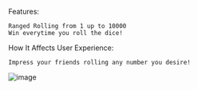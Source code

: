 Features:

    Ranged Rolling from 1 up to 10000
    Win everytime you roll the dice!

How It Affects User Experience:

    Impress your friends rolling any number you desire!
![image](https://github.com/user-attachments/assets/eec026b1-8521-4ca6-a862-863d96159524)

